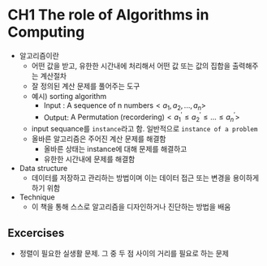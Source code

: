 # CH1 The role of Algorithms in Computing
- 알고리즘이란
	- 어떤 값을 받고, 유한한 시간내에 처리해서 어떤 값 또는 값의 집합을 출력해주는 계산절차
	- 잘 정의된 계산 문제를 풀어주는 도구
	- 예시) sorting algorithm
		- Input : $\text{A sequence of n numbers} <a_1,a_2,...,a_n>$
		- Output: $\text{A Permutation (recordering)} <a^{\prime}_1 \le a^{\prime}_2 \le...\le a^{\prime}_n>$
	- input sequance를 `instance`라고 함. 일반적으로 `instance of a problem`
	- 올바른 알고리즘은 주어진 계산 문제를 해결함
		- 올바른 상태는 instance에 대해 문제를 해결하고
		- 유한한 시간내에 문제를 해결함
- Data structure
	- 데이터를 저장하고 관리하는 방법이며 이는 데이터 접근 또는 변경을 용이하게 하기 위함
- Technique
	- 이 책을 통해 스스로 알고리즘을 디자인하거나 진단하는 방법을 배움

## Excercises
- 정렬이 필요한 실생활 문제. 그 중 두 점 사이의 거리를 필요로 하는 문제